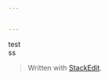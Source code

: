 ```yaml
---


---
```


<p>test<br>
ss</p>
<blockquote>
<p>Written with <a href="https://stackedit.io/">StackEdit</a>.</p>
</blockquote>

